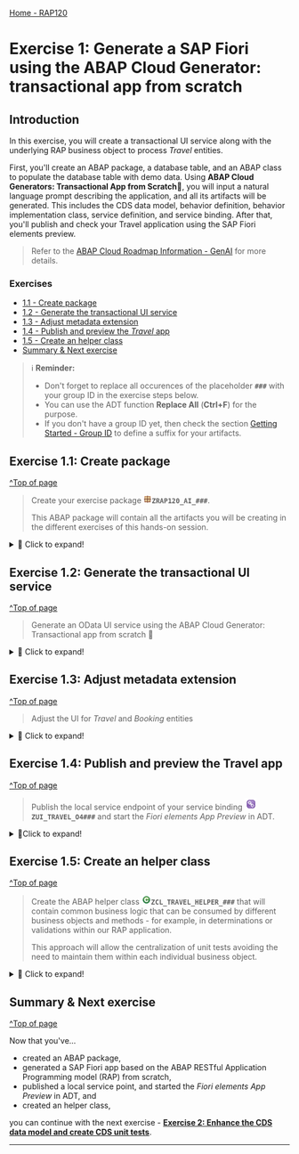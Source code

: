 [Home - RAP120](../../README.md)

# Exercise 1: Generate a SAP Fiori using the ABAP Cloud Generator: transactional app from scratch 

## Introduction

In this exercise, you will create a transactional UI service along with the underlying RAP business object to process _Travel_ entities. 

First, you'll create an ABAP package, a database table, and an ABAP class to populate the database table with demo data. Using **ABAP Cloud Generators: Transactional App from Scratch💎**, you will input a natural language prompt describing the application, and all its artifacts will be generated. This includes the CDS data model, behavior definition, behavior implementation class, service definition, and service binding. After that, you'll publish and check your Travel application using the SAP Fiori elements preview.

> Refer to the [ABAP Cloud Roadmap Information - GenAI](https://help.sap.com/docs/abap-cross-product/roadmap-info/genai?locale=en-US) for more details.

### Exercises
- [1.1 - Create package](#exercise-11-create-package)
- [1.2 - Generate the transactional UI service](#exercise-12-generate-the-transactional-ui-service)
- [1.3 - Adjust metadata extension](#exercise-13-Adjust-metadata-extension)
- [1.4 - Publish and preview the _Travel_ app](#exercise-14-publish-and-preview-the-travel-app)
- [1.5 - Create an helper class](#exercise-15-create-an-helper-class)
- [Summary & Next exercise](#summary--next-exercise)
 
 
> ℹ️ **Reminder:**    
> - Don't forget to replace all occurences of the placeholder **`###`** with your group ID in the exercise steps below.  
> - You can use the ADT function **Replace All** (**Ctrl+F**) for the purpose.   
> - If you don't have a group ID yet, then check the section [Getting Started - Group ID](../ex0/README.md#group-id) to define a suffix for your artifacts.    

## Exercise 1.1: Create package
[^Top of page](#Introduction)

> Create your exercise package ![package](images/adt_package.png)**`ZRAP120_AI_###`**.
>    
> This ABAP package will contain all the artifacts you will be creating in the different exercises of this hands-on session.

 <details>
  <summary> 🔵 Click to expand!</summary>

   1. In ADT, go to the **Project Explorer**, right-click on the package **`ZLOCAL`**, and select **New** > **ABAP Package** from the context menu. 

      <img src="images/p1a.png" alt="table" width="50%">
   
   2. Maintain the required information: 
      > Note: **`###`** is your assigned group ID or you can choose your own suffix. Please choose a suitable combination of three (3) numbers and characters, e.g. **`476`** or **`ZT1`**
 
       - Name: **`ZRAP120_AI_###`**
       - Description: _**`RAP AI Package ###`**_
       - Select the box `☑️` **Add to favorites package**
       - Superpackage: **`ZLOCAL`**
       
      Click **Next >**.

      <!-- <img src="images/p1b.png" alt="table" width="50%"> -->
   
   3. Select a transport request, maintain a description (e.g. _**RAP120 Package ###**_) if needed, and click **Finish**.
      
      <!-- <img src="images/p1c.png" alt="table" width="50%"> -->

</details>


## Exercise 1.2: Generate the transactional UI service
[^Top of page](#Introduction)
> Generate an OData UI service using the ABAP Cloud Generator: Transactional app from scratch 💎

 <details>
  <summary> 🔵 Click to expand!</summary>

   1. Right-click on your ABAP package ![package](images/adt_package.png)**`ZRAP120_AI_###`** and select **Generate ABAP Repository Objects** from the context menu.
      
      Select the entry **OData UI Service from Scratch** in the wizard and click **Next >**.
      
      Maintain your package name **`ZRAP120_AI_###`** and click **Next >**.                  

   2. Please copy and paste the prompt provided below in the chat, and press **Enter**. Ensure to replace `###` with your chosen suffix.
      
      ```PROMPT
      Create a transaction application for travel management. Create the entity Travel based on the structure /DMO/TRAVEL_DATA. 
      The second entity is Booking based on /DMO/BOOKING_DATA. The generated objects should end with  suffix “###”
      ```
 
   3. Joule will recommend the Business Object entities _Travel_ and _Booking_ along with their respective fields. Press **Accept**.
 
      > ℹ️ NOTE: The names of the artifacts, database fields, and other elements in your project may differ from those shown in this tutorial, as they are generated by GenAI
       
   4. You can add new fields to the entities either by using the wizard or the chat. We will use this feature and add two fields called **`Destination`** and **`DiscountedFlightPrice`**.   
      To do so, copy and paste the prompt provided below, and press **Enter**
      
      ```PROMPT
         Add  Destination field for entity Travel, use /DMO/CITY as data element. 
         Add DiscountedFlightPrice field for entity Booking, use /DMO/FLIGHT_PRICE as data element. 
      ```

   5. Joule will suggest adding the fields **`Destination`** and **`DiscountedFlightPrice`**. Press **Accept**. 
   
      > Please, make sure that the **`CurrencyCode`** is set for the **`DiscountedFlightPrice`**
      >
      > ![](/exercises/ex01/images/rap120_2505_ex125.png)
      > ![](/exercises/ex01/images/rap120_2505_ex126.png)

   6. ⚠️⚠️⚠️ Before continuing and generating the RAP business object please make sure that you have added the two fields called **`Destination`** and **`DiscountedFlightPrice`** to your data model.
      If you have not added the fields, please go back to **Step 4** before continuing with the generation of the RAP BO.

   8. Click on **Next >**. A preview of the generated objects will appear. Click on **Next >** again, select the transport request, and then click on **Finish**.
  
   9. Go to the _**Project Explorer**_ view and check all object that have been generated in your package. Press **F5** to refresh your package if needed.

   ![](/exercises/ex01/images/rap120_2505_ex12.gif)
  
</details>

## Exercise 1.3: Adjust metadata extension
[^Top of page](#Introduction)
> Adjust the UI for _Travel_ and _Booking_ entities
<details>
  <summary> 🔵 Click to expand!</summary>

  1. Open the metadata extension ![package](images/adt_ddlx.png) **`ZC_TRAVEL###`** and remove the **`CurrencyCode`** annotation
   > ℹ️ NOTE: The names of the artifacts, database fields, and other elements in your project may differ from those shown in this tutorial, as they are generated by GenAI

  ```
   @UI.identification: [ {
    position: 90 
   } ]
   @UI.lineItem: [ {
    position: 90 
   }]
   @UI.selectionField: [ {
    position: 90 
   }]
   CurrencyCode;

  ```

  ![package](images/adt_ddlx.png) **`ZC_TRAVEL###`** should look like this: 

  ```
   @Metadata.layer: #CORE
   @UI.headerInfo.title.type: #STANDARD
   @UI.headerInfo.title.value: 'TravelId'
   @UI.headerInfo.description.type: #STANDARD
   @UI.headerInfo.description.value: 'TravelId'
   annotate view ZC_TRAVEL### with
   {
   @UI.hidden: true
   @EndUserText.label: 'Uuid'
   @UI.identification: [ {
      position: 10 , 
      label: 'Uuid'
   } ]
   @UI.lineItem: [ {
      position: 10 , 
      label: 'Uuid'
   } ]
   @UI.selectionField: [ {
      position: 10 
   } ]
   Uuid;
   
   @UI.hidden: true
   @EndUserText.label: 'TravelId'
   @UI.facet: [ {
      label: 'General Information', 
      id: 'GeneralInfo', 
      purpose: #STANDARD, 
      position: 20 , 
      type: #IDENTIFICATION_REFERENCE
   }, 
   {
      label: 'Booking Items', 
      id: 'BookingItems', 
      purpose: #STANDARD, 
      position: 21 , 
      type: #LINEITEM_REFERENCE, 
      targetElement: '_Booking'
   } ]
   @UI.identification: [ {
      position: 20 , 
      label: 'TravelId'
   } ]
   @UI.lineItem: [ {
      position: 20 , 
      label: 'TravelId'
   } ]
   @UI.selectionField: [ {
      position: 20 
   } ]
   TravelId;
   
   @UI.identification: [ {
      position: 30 
   } ]
   @UI.lineItem: [ {
      position: 30 
   } ]
   @UI.selectionField: [ {
      position: 30 
   } ]
   AgencyId;
   
   @UI.identification: [ {
      position: 40 
   } ]
   @UI.lineItem: [ {
      position: 40 
   } ]
   @UI.selectionField: [ {
      position: 40 
   } ]
   CustomerId;
   
   @UI.identification: [ {
      position: 50 
   } ]
   @UI.lineItem: [ {
      position: 50 
   } ]
   @UI.selectionField: [ {
      position: 50 
   } ]
   BeginDate;
   
   @UI.identification: [ {
      position: 60 
   } ]
   @UI.lineItem: [ {
      position: 60 
   } ]
   @UI.selectionField: [ {
      position: 60 
   } ]
   EndDate;
   
   @UI.identification: [ {
      position: 70 
   } ]
   @UI.lineItem: [ {
      position: 70 
   } ]
   @UI.selectionField: [ {
      position: 70 
   } ]
   BookingFee;
   
   @UI.identification: [ {
      position: 80 
   } ]
   @UI.lineItem: [ {
      position: 80 
   } ]
   @UI.selectionField: [ {
      position: 80 
   } ]
   TotalPrice;

   //CurrencyCode annotation was removed
   
   @UI.identification: [ {
      position: 100 
   } ]
   @UI.lineItem: [ {
      position: 100 
   } ]
   @UI.selectionField: [ {
      position: 100 
   } ]
   Description;
   
   @UI.identification: [ {
      position: 110 
   } ]
   @UI.lineItem: [ {
      position: 110 
   } ]
   @UI.selectionField: [ {
      position: 110 
   } ]
   Status;
   
   @UI.identification: [ {
      position: 120 
   } ]
   @UI.lineItem: [ {
      position: 120 
   } ]
   @UI.selectionField: [ {
      position: 120 
   } ]
   Destination;
   
   @UI.identification: [ {
      position: 130 
   } ]
   @UI.lineItem: [ {
      position: 130 
   } ]
   @UI.selectionField: [ {
      position: 130 
   } ]
   LocalCreatedBy;
   
   @UI.identification: [ {
      position: 140 
   } ]
   @UI.lineItem: [ {
      position: 140 
   } ]
   @UI.selectionField: [ {
      position: 140 
   } ]
   LocalCreatedAt;
   
   @UI.identification: [ {
      position: 150 
   } ]
   @UI.lineItem: [ {
      position: 150 
   } ]
   @UI.selectionField: [ {
      position: 150 
   } ]
   LocalLastChangedBy;
   
   @UI.identification: [ {
      position: 160 
   } ]
   @UI.lineItem: [ {
      position: 160 
   } ]
   @UI.selectionField: [ {
      position: 160 
   } ]
   LocalLastChangedAt;
   
   @UI.identification: [ {
      position: 170 
   } ]
   @UI.lineItem: [ {
      position: 170 
   } ]
   @UI.selectionField: [ {
      position: 170 
   } ]
   LastChangedAt;
   }
   
  ```
  2. Open the metadata extension ![package](images/adt_ddlx.png) **`ZC_BOOKING###`** and remove the **`CurrencyCode`** annotation:
   > ℹ️ NOTE: The names of the artifacts, database fields, and other elements in your project may differ from those shown in this tutorial, as they are generated by GenAI 

  ```
   @UI.identification: [ {
    position: 100 
   } ]
   @UI.lineItem: [ {
    position: 100 
   }]
   @UI.selectionField: [ {
    position: 100 
   }]
   CurrencyCode;

  ```
  Adjust the **`DiscountedFlightPrice`** annotation as follows: 

  ```
   @EndUserText.label: 'Discounted Flight Price'  
   @UI.lineItem: [ {
    position: 110 
   } ]
   @UI.selectionField: [ {
    position: 110 
   } ]
   DiscountedFlightPrice;

  ```

  ![package](images/adt_ddlx.png) **`ZC_BOOKING###`** should look something like this: 

  ```
   @Metadata.layer: #CORE
   @UI.headerInfo.title.type: #STANDARD
   @UI.headerInfo.title.value: 'BookingId'
   @UI.headerInfo.description.type: #STANDARD
   @UI.headerInfo.description.value: 'BookingId'
   annotate view ZC_BOOKING### with
   {
   @UI.hidden: true
   @EndUserText.label: 'Uuid'
   @UI.identification: [ {
      position: 10 , 
      label: 'Uuid'
   } ]
   @UI.lineItem: [ {
      position: 10 , 
      label: 'Uuid'
   } ]
   @UI.selectionField: [ {
      position: 10 
   } ]
   Uuid;
   
   @UI.hidden: true
   @EndUserText.label: 'ParentUuid'
   @UI.facet: [ {
      label: 'General Information', 
      id: 'GeneralInfo', 
      purpose: #STANDARD, 
      position: 20 , 
      type: #IDENTIFICATION_REFERENCE
   } ]
   @UI.identification: [ {
      position: 20 , 
      label: 'ParentUuid'
   } ]
   @UI.lineItem: [ {
      position: 20 , 
      label: 'ParentUuid'
   } ]
   @UI.selectionField: [ {
      position: 20 
   } ]
   ParentUuid;
   
   @UI.hidden: true
   @EndUserText.label: 'BookingId'
   @UI.identification: [ {
      position: 30 , 
      label: 'BookingId'
   } ]
   @UI.lineItem: [ {
      position: 30 , 
      label: 'BookingId'
   } ]
   @UI.selectionField: [ {
      position: 30 
   } ]
   BookingId;
   
   @UI.identification: [ {
      position: 40 
   } ]
   @UI.lineItem: [ {
      position: 40 
   } ]
   @UI.selectionField: [ {
      position: 40 
   } ]
   BookingDate;
   
   @UI.identification: [ {
      position: 50 
   } ]
   @UI.lineItem: [ {
      position: 50 
   } ]
   @UI.selectionField: [ {
      position: 50 
   } ]
   CustomerId;
   
   @UI.identification: [ {
      position: 60 
   } ]
   @UI.lineItem: [ {
      position: 60 
   } ]
   @UI.selectionField: [ {
      position: 60 
   } ]
   CarrierId;
   
   @UI.identification: [ {
      position: 70 
   } ]
   @UI.lineItem: [ {
      position: 70 
   } ]
   @UI.selectionField: [ {
      position: 70 
   } ]
   ConnectionId;
   
   @UI.identification: [ {
      position: 80 
   } ]
   @UI.lineItem: [ {
      position: 80 
   } ]
   @UI.selectionField: [ {
      position: 80 
   } ]
   FlightDate;
   
   @UI.identification: [ {
      position: 90 
   } ]
   @UI.lineItem: [ {
      position: 90 
   } ]
   @UI.selectionField: [ {
      position: 90 
   } ]
   FlightPrice;
   
   //CurrencyCode annotation was removed
   //DiscountedFlightPrice was adjusted

   @EndUserText.label: 'Discounted Flight Price'  
   @UI.lineItem: [ {
      position: 110 
   } ]
   @UI.selectionField: [ {
      position: 110 
   } ]
   DiscountedFlightPrice;
   }

  ```

  3. Save ![save icon](images/adt_save.png) (**Ctrl+S**) and activate ![activate icon](images/adt_activate.png) the changes.
     
</details>


## Exercise 1.4: Publish and preview the Travel app
[^Top of page](#Introduction)

> Publish the local service endpoint of your service binding ![service binding](images/adt_srvb.png)**`ZUI_TRAVEL_O4###`**  and start the _Fiori elements App Preview_ in ADT.  

 <details>
  <summary>🔵Click to expand!</summary>

   1. Go to your service binding ![service binding](../images/adt_srvb.png)**`ZUI_TRAVEL_O4###`** and click **Publish** to publish its local service endpoint to view service URL, entity sets, and associations. 
   
   2. Once it is published, select the entity **`Travel`** in the **Entity Set and Association** and then click on **Preview**.
     
   3. The preview of the _Travel_ app is now displayed in the browser without any data.  
       
</details>

## Exercise 1.5: Create an helper class
[^Top of page](#Introduction)

> Create the ABAP helper class ![class](images/adt_class.png)**`ZCL_TRAVEL_HELPER_###`** that will contain common business logic that can be consumed by different business objects and methods - for example, in determinations or validations within our RAP application. 
> 
> This approach will allow the centralization of unit tests avoiding the need to maintain them within each individual business object.

<details>
  <summary> 🔵 Click to expand!</summary>

  1. Right-click on your package ![package](images/adt_package.png)**`ZRAP120_AI_###`** and select **New > ABAP Class**
     -  Name: **`ZCL_TRAVEL_HELPER_###`**
     -  Description: **`Travel helper class ###`**

  2. Copy and paste the following code
     
     > ℹ️**Reminder**: Don't forget to replace the suffix placeholder **`###`** with your chosen or assigned group ID 

     ```ABAP
     CLASS zcl_travel_helper_### DEFINITION
      PUBLIC
      FINAL
      CREATE PUBLIC .

      PUBLIC SECTION.
        METHODS: validate_customer IMPORTING iv_customer_id TYPE /dmo/customer_id RETURNING VALUE(rv_exists) TYPE abap_bool.
        METHODS: get_booking_status IMPORTING iv_status TYPE /dmo/booking_status_text RETURNING VALUE(rv_status) TYPE /dmo/booking_status.


      PROTECTED SECTION.
      PRIVATE SECTION.
     ENDCLASS.


     CLASS zcl_travel_helper_### IMPLEMENTATION.

      METHOD validate_customer.
        rv_exists = abap_false.
        SELECT FROM /dmo/customer FIELDS customer_id
            WHERE customer_id = @iv_customer_id
        INTO TABLE @DATA(customers).

        IF customers IS NOT INITIAL.
          rv_exists = abap_true.
        ENDIF.
      ENDMETHOD.

      METHOD get_booking_status.
        CASE iv_status.
          WHEN 'Booked'.
            rv_status = 'B'.
          WHEN 'New'.
            rv_status = 'N'.
          WHEN 'Cancelled'.
            rv_status = 'X'.
        ENDCASE.
      ENDMETHOD.

     ENDCLASS.
     ```
 
  3. Save ![save icon](images/adt_save.png) and activate ![activate icon](images/adt_activate.png) the changes.

</details>
  
## Summary & Next exercise
[^Top of page](#Introduction)

Now that you've... 
- created an ABAP package,
- generated a SAP Fiori app based on the ABAP RESTful Application Programming model (RAP) from scratch,
- published a local service point, and started the _Fiori elements App Preview_ in ADT, and
- created an helper class,

you can continue with the next exercise - **[Exercise 2: Enhance the CDS data model and create CDS unit tests](../ex02/README.md)**.

---
